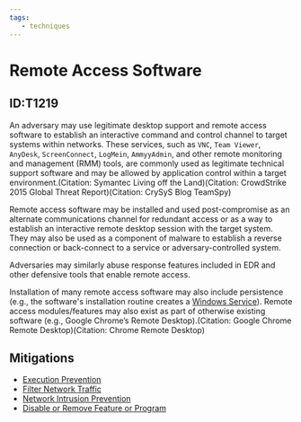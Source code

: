```yaml
---
tags:
   - techniques
---
```

# Remote Access Software
## ID:T1219
An adversary may use legitimate desktop support and remote access software to establish an interactive command and control channel to target systems within networks. These services, such as `VNC`, `Team Viewer`, `AnyDesk`, `ScreenConnect`, `LogMein`, `AmmyyAdmin`, and other remote monitoring and management (RMM) tools, are commonly used as legitimate technical support software and may be allowed by application control within a target environment.(Citation: Symantec Living off the Land)(Citation: CrowdStrike 2015 Global Threat Report)(Citation: CrySyS Blog TeamSpy)

Remote access software may be installed and used post-compromise as an alternate communications channel for redundant access or as a way to establish an interactive remote desktop session with the target system. They may also be used as a component of malware to establish a reverse connection or back-connect to a service or adversary-controlled system.
 
Adversaries may similarly abuse response features included in EDR and other defensive tools that enable remote access.

Installation of many remote access software may also include persistence (e.g., the software's installation routine creates a [Windows Service](techniques/T1543/003)). Remote access modules/features may also exist as part of otherwise existing software (e.g., Google Chrome’s Remote Desktop).(Citation: Google Chrome Remote Desktop)(Citation: Chrome Remote Desktop)
## Mitigations
* [Execution Prevention](mitigations/M1038)
* [Filter Network Traffic](mitigations/M1037)
* [Network Intrusion Prevention](mitigations/M1031)
* [Disable or Remove Feature or Program](mitigations/M1042)

